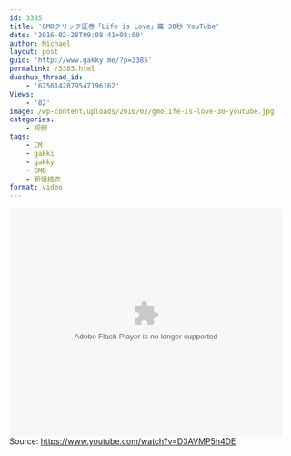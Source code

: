 ```yaml
---
id: 3385
title: 'GMOクリック証券「Life is Love」篇 30秒 YouTube'
date: '2016-02-28T09:08:41+08:00'
author: Michael
layout: post
guid: 'http://www.gakky.me/?p=3385'
permalink: /3385.html
duoshuo_thread_id:
    - '6256142879547196162'
Views:
    - '82'
image: /wp-content/uploads/2016/02/gmolife-is-love-30-youtube.jpg
categories:
    - 视频
tags:
    - CM
    - gakki
    - gakky
    - GMO
    - 新垣结衣
format: video
---
```


<embed height="400" src="http://www.tudou.com/v/fGVEuiFNP5o/&bid=05&rpid=51229674&resourceId=51229674_05_05_99/v.swf" type="application/x-shockwave-flash" width="480"></embed>  
Source: <https://www.youtube.com/watch?v=D3AVMP5h4DE>
